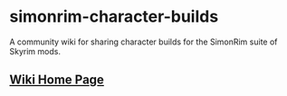 # simonrim-character-builds
A community wiki for sharing character builds for the SimonRim suite of Skyrim mods.

## [Wiki Home Page](https://github.com/rusalka9/simonrim-character-builds/wiki)
